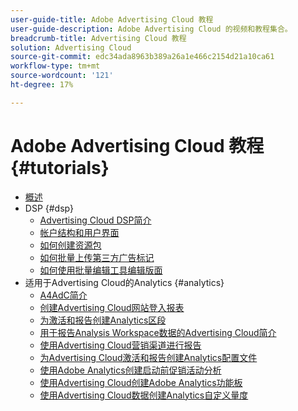 ```yaml
---
user-guide-title: Adobe Advertising Cloud 教程
user-guide-description: Adobe Advertising Cloud 的视频和教程集合。
breadcrumb-title: Advertising Cloud 教程
solution: Advertising Cloud
source-git-commit: edc34ada8963b389a26a1e466c2154d21a10ca61
workflow-type: tm+mt
source-wordcount: '121'
ht-degree: 17%

---
```



# Adobe Advertising Cloud 教程 {#tutorials}

+ [概述](overview.md)
+ DSP {#dsp}
   + [Advertising Cloud DSP简介](/help/dsp/intro.md)
   + [帐户结构和用户界面](/help/dsp/ui.md)
   + [如何创建资源包](/help/dsp/package-create.md)
   + [如何批量上传第三方广告标记](/help/dsp/bulk-upload-third-party-ad-tags.md)
   + [如何使用批量编辑工具编辑版面](/help/dsp/bulk-edit-placement-tools.md)
+ 适用于Advertising Cloud的Analytics {#analytics}
   + [A4AdC简介](/help/integrations/analytics/intro-a4adc.md)
   + [创建Advertising Cloud网站登入报表](/help/integrations/analytics/analytics-site-entry-a4adc.md)
   + [为激活和报告创建Analytics区段](/help/integrations/analytics/analytics-segments-a4adc.md)
   + [用于报告Analysis Workspace数据的Advertising Cloud简介](/help/integrations/analytics/analytics-analysis-workspace-a4adc.md)
   + [使用Advertising Cloud营销渠道进行报告](/help/integrations/analytics/analytics-reporting-a4adc.md)
   + [为Advertising Cloud激活和报告创建Analytics配置文件](/help/integrations/analytics/analytics-profiles-a4adc.md)
   + [使用Adobe Analytics创建启动前促销活动分析](/help/integrations/analytics/analytics-pre-launch-a4adc.md)
   + [使用Advertising Cloud创建Adobe Analytics功能板](/help/integrations/analytics/analytics-dashboards-a4adc.md)
   + [使用Advertising Cloud数据创建Analytics自定义量度](/help/integrations/analytics/analytics-custom-metrics-a4adc.md)

<!-- Will add to DSP chapter once the videos are complete:
  + [How to Create a Placement](/help/dsp/placement-create.md)
  + [Placement Targeting Capabilities](/help/dsp/placement-targeting.md)
  + [Audience Libraries and Applying Behavioral Targeting](/help/dsp/audience-libraries.md)
-->